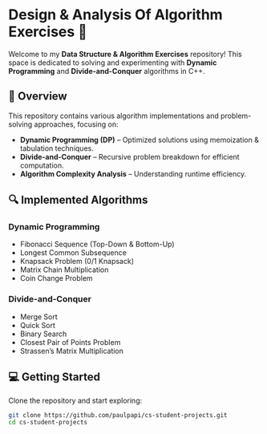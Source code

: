 # Design & Analysis Of Algorithm Exercises 🚀

Welcome to my **Data Structure & Algorithm Exercises** repository! This space is dedicated to solving and experimenting with **Dynamic Programming** and **Divide-and-Conquer** algorithms in C++.

## 📌 Overview
This repository contains various algorithm implementations and problem-solving approaches, focusing on:
- **Dynamic Programming (DP)** – Optimized solutions using memoization & tabulation techniques.
- **Divide-and-Conquer** – Recursive problem breakdown for efficient computation.
- **Algorithm Complexity Analysis** – Understanding runtime efficiency.

## 🔍 Implemented Algorithms
### **Dynamic Programming**
- Fibonacci Sequence (Top-Down & Bottom-Up)
- Longest Common Subsequence
- Knapsack Problem (0/1 Knapsack)
- Matrix Chain Multiplication
- Coin Change Problem

### **Divide-and-Conquer**
- Merge Sort
- Quick Sort
- Binary Search
- Closest Pair of Points Problem
- Strassen’s Matrix Multiplication

## 💻 Getting Started
Clone the repository and start exploring:
```sh
git clone https://github.com/paulpapi/cs-student-projects.git
cd cs-student-projects
